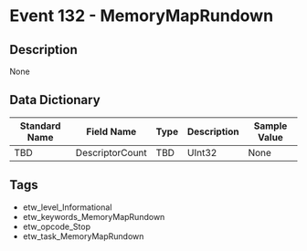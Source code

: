 # Event 132 - MemoryMapRundown

## Description
None

## Data Dictionary
|Standard Name|Field Name|Type|Description|Sample Value|
|---|---|---|---|---|
|TBD|DescriptorCount|TBD|UInt32|None|None|

## Tags
* etw_level_Informational
* etw_keywords_MemoryMapRundown
* etw_opcode_Stop
* etw_task_MemoryMapRundown